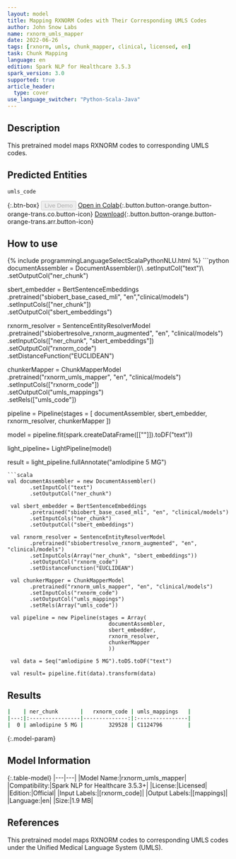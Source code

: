 ```yaml
---
layout: model
title: Mapping RXNORM Codes with Their Corresponding UMLS Codes
author: John Snow Labs
name: rxnorm_umls_mapper
date: 2022-06-26
tags: [rxnorm, umls, chunk_mapper, clinical, licensed, en]
task: Chunk Mapping
language: en
edition: Spark NLP for Healthcare 3.5.3
spark_version: 3.0
supported: true
article_header:
  type: cover
use_language_switcher: "Python-Scala-Java"
---
```


## Description

This pretrained model maps RXNORM codes to corresponding UMLS codes.

## Predicted Entities

`umls_code`

{:.btn-box}
<button class="button button-orange" disabled>Live Demo</button>
[Open in Colab](https://colab.research.google.com/github/JohnSnowLabs/spark-nlp-workshop/blob/master/tutorials/Certification_Trainings/Healthcare/26.Chunk_Mapping.ipynb){:.button.button-orange.button-orange-trans.co.button-icon}
[Download](https://s3.amazonaws.com/auxdata.johnsnowlabs.com/clinical/models/rxnorm_umls_mapper_en_3.5.3_3.0_1656276292081.zip){:.button.button-orange.button-orange-trans.arr.button-icon}

## How to use



<div class="tabs-box" markdown="1">
{% include programmingLanguageSelectScalaPythonNLU.html %}
```python
documentAssembler = DocumentAssembler()\
      .setInputCol("text")\
      .setOutputCol("ner_chunk")

sbert_embedder = BertSentenceEmbeddings\
      .pretrained("sbiobert_base_cased_mli", "en","clinical/models")\
      .setInputCols(["ner_chunk"])\
      .setOutputCol("sbert_embeddings")
    
rxnorm_resolver = SentenceEntityResolverModel\
      .pretrained("sbiobertresolve_rxnorm_augmented", "en", "clinical/models")\
      .setInputCols(["ner_chunk", "sbert_embeddings"])\
      .setOutputCol("rxnorm_code")\
      .setDistanceFunction("EUCLIDEAN")

chunkerMapper = ChunkMapperModel\
      .pretrained("rxnorm_umls_mapper", "en", "clinical/models")\
      .setInputCols(["rxnorm_code"])\
      .setOutputCol("umls_mappings")\
      .setRels(["umls_code"])


pipeline = Pipeline(stages = [
                      documentAssembler,
                      sbert_embedder,
                      rxnorm_resolver,
                      chunkerMapper
                      ])

model = pipeline.fit(spark.createDataFrame([[""]]).toDF("text"))

light_pipeline= LightPipeline(model)

result = light_pipeline.fullAnnotate("amlodipine 5 MG")
```
```scala
val documentAssembler = new DocumentAssembler()
       .setInputCol("text")
       .setOutputCol("ner_chunk")

 val sbert_embedder = BertSentenceEmbeddings
       .pretrained("sbiobert_base_cased_mli", "en", "clinical/models")
       .setInputCols("ner_chunk")
       .setOutputCol("sbert_embeddings")

 val rxnorm_resolver = SentenceEntityResolverModel
       .pretrained("sbiobertresolve_rxnorm_augmented", "en", "clinical/models")
       .setInputCols(Array("ner_chunk", "sbert_embeddings"))
       .setOutputCol("rxnorm_code")
       .setDistanceFunction("EUCLIDEAN")

 val chunkerMapper = ChunkMapperModel
       .pretrained("rxnorm_umls_mapper", "en", "clinical/models")
       .setInputCols("rxnorm_code")
       .setOutputCol("umls_mappings")
       .setRels(Array("umls_code"))

 val pipeline = new Pipeline(stages = Array(
                                documentAssembler,
                                sbert_embedder,
                                rxnorm_resolver,
                                chunkerMapper
                                ))
 
 val data = Seq("amlodipine 5 MG").toDS.toDF("text")

 val result= pipeline.fit(data).transform(data)
```
</div>

## Results

```bash
|    | ner_chunk       |   rxnorm_code | umls_mappings   |
|---:|:----------------|--------------:|:----------------|
|  0 | amlodipine 5 MG |        329528 | C1124796        |
```

{:.model-param}
## Model Information

{:.table-model}
|---|---|
|Model Name:|rxnorm_umls_mapper|
|Compatibility:|Spark NLP for Healthcare 3.5.3+|
|License:|Licensed|
|Edition:|Official|
|Input Labels:|[rxnorm_code]|
|Output Labels:|[mappings]|
|Language:|en|
|Size:|1.9 MB|

## References

This pretrained model maps RXNORM codes to corresponding UMLS codes under the Unified Medical Language System (UMLS).